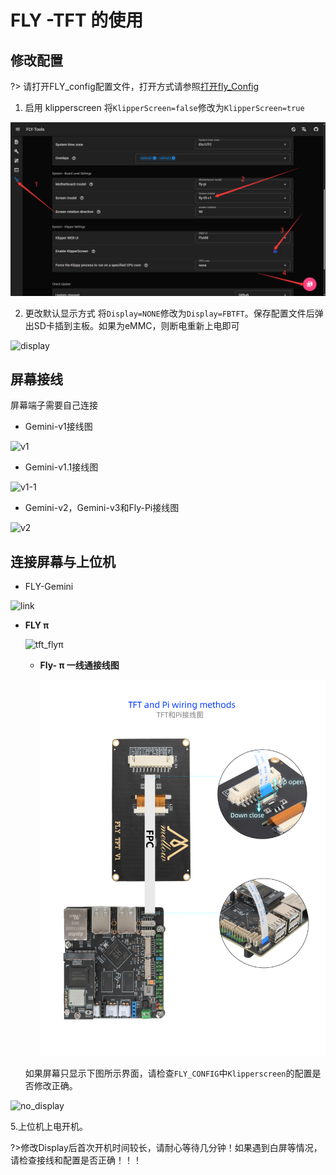 # FLY -TFT 的使用

## 修改配置

?> 请打开FLY_config配置文件，打开方式请参照[打开fly_Config](/board/fly_gemini/host/FLY_π_fly_config.md "点击即可跳转")

1. 启用 klipperscreen 将``KlipperScreen=false``修改为``KlipperScreen=true``

![kp](../../../images/boards/fly_pi/kp.png)

2. 更改默认显示方式 将``Display=NONE``修改为``Display=FBTFT``。保存配置文件后弹出SD卡插到主板。如果为eMMC，则断电重新上电即可

![display](../../../images/boards/fly_pi/display.png)

## 屏幕接线

屏幕端子需要自己连接



* Gemini-v1接线图

![v1](../../../images/screen/v1.png)



* Gemini-v1.1接线图

![v1-1](../../../images/screen/v1-1.png)

* Gemini-v2，Gemini-v3和Fly-Pi接线图

![v2](../../../images/screen/v2.png)



## 连接屏幕与上位机

* FLY-Gemini

![link](../../../images/screen/link.png)

* **FLY π**

  ![tft_flyπ](../../../images/boards/fly_pi/tft_flyπ.png)

  * **Fly- π 一线通接线图**

    ![tft](../../../images/boards/fly_pi/tft.jpg)

  如果屏幕只显示下图所示界面，请检查``FLY_CONFIG``中``Klipperscreen``的配置是否修改正确。

![no_display](../../../images/boards/fly_pi/no_display.png)

5.上位机上电开机。

?>修改Display后首次开机时间较长，请耐心等待几分钟！如果遇到白屏等情况，请检查接线和配置是否正确！！！
